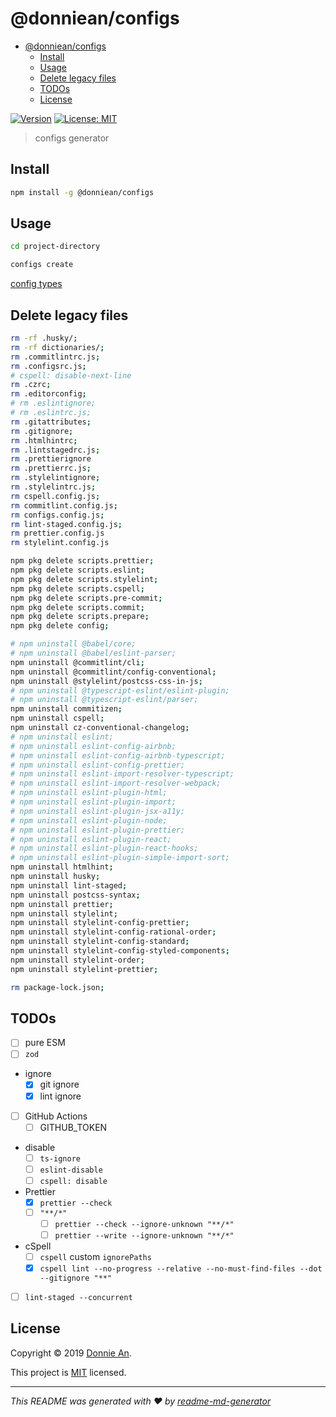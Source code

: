# @donniean/configs

- [@donniean/configs](#donnieanconfigs)
  - [Install](#install)
  - [Usage](#usage)
  - [Delete legacy files](#delete-legacy-files)
  - [TODOs](#todos)
  - [License](#license)

[![Version](https://img.shields.io/npm/v/@donniean/configs.svg)](https://www.npmjs.com/package/@donniean/configs) [![License: MIT](https://img.shields.io/github/license/donniean/configs)](https://github.com/donniean/configs/blob/master/LICENSE)

> configs generator

## Install

```sh
npm install -g @donniean/configs
```

## Usage

```sh
cd project-directory
```

```sh
configs create
```

[config types](src/constants/configs-config.ts)

## Delete legacy files

```sh
rm -rf .husky/;
rm -rf dictionaries/;
rm .commitlintrc.js;
rm .configsrc.js;
# cspell: disable-next-line
rm .czrc;
rm .editorconfig;
# rm .eslintignore;
# rm .eslintrc.js;
rm .gitattributes;
rm .gitignore;
rm .htmlhintrc;
rm .lintstagedrc.js;
rm .prettierignore
rm .prettierrc.js;
rm .stylelintignore;
rm .stylelintrc.js;
rm cspell.config.js;
rm commitlint.config.js;
rm configs.config.js;
rm lint-staged.config.js;
rm prettier.config.js
rm stylelint.config.js

npm pkg delete scripts.prettier;
npm pkg delete scripts.eslint;
npm pkg delete scripts.stylelint;
npm pkg delete scripts.cspell;
npm pkg delete scripts.pre-commit;
npm pkg delete scripts.commit;
npm pkg delete scripts.prepare;
npm pkg delete config;

# npm uninstall @babel/core;
# npm uninstall @babel/eslint-parser;
npm uninstall @commitlint/cli;
npm uninstall @commitlint/config-conventional;
npm uninstall @stylelint/postcss-css-in-js;
# npm uninstall @typescript-eslint/eslint-plugin;
# npm uninstall @typescript-eslint/parser;
npm uninstall commitizen;
npm uninstall cspell;
npm uninstall cz-conventional-changelog;
# npm uninstall eslint;
# npm uninstall eslint-config-airbnb;
# npm uninstall eslint-config-airbnb-typescript;
# npm uninstall eslint-config-prettier;
# npm uninstall eslint-import-resolver-typescript;
# npm uninstall eslint-import-resolver-webpack;
# npm uninstall eslint-plugin-html;
# npm uninstall eslint-plugin-import;
# npm uninstall eslint-plugin-jsx-a11y;
# npm uninstall eslint-plugin-node;
# npm uninstall eslint-plugin-prettier;
# npm uninstall eslint-plugin-react;
# npm uninstall eslint-plugin-react-hooks;
# npm uninstall eslint-plugin-simple-import-sort;
npm uninstall htmlhint;
npm uninstall husky;
npm uninstall lint-staged;
npm uninstall postcss-syntax;
npm uninstall prettier;
npm uninstall stylelint;
npm uninstall stylelint-config-prettier;
npm uninstall stylelint-config-rational-order;
npm uninstall stylelint-config-standard;
npm uninstall stylelint-config-styled-components;
npm uninstall stylelint-order;
npm uninstall stylelint-prettier;

rm package-lock.json;
```

## TODOs

- [ ] pure ESM
- [ ] `zod`
- ignore
  - [x] git ignore
  - [x] lint ignore
- [ ] GitHub Actions
  - [ ] GITHUB_TOKEN
- disable
  - [ ] `ts-ignore`
  - [ ] `eslint-disable`
  - [ ] `cspell: disable`
- Prettier
  - [x] `prettier --check`
  - [ ] `"**/*"`
    - [ ] `prettier --check --ignore-unknown "**/*"`
    - [ ] `prettier --write --ignore-unknown "**/*"`
- cSpell
  - [ ] `cspell` custom `ignorePaths`
  - [x] `cspell lint --no-progress --relative --no-must-find-files --dot --gitignore "**"`
- [ ] `lint-staged --concurrent`

## License

Copyright © 2019 [Donnie An](https://github.com/donniean).

This project is [MIT](https://github.com/donniean/configs/blob/master/LICENSE)
licensed.

---

_This README was generated with ❤️
by [readme-md-generator](https://github.com/kefranabg/readme-md-generator)_
